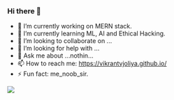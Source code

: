 ### Hi there 👋

- 🔭 I’m currently working on MERN stack.
- 🌱 I’m currently learning ML, AI and Ethical Hacking. 
- 👯 I’m looking to collaborate on ...
- 🤔 I’m looking for help with ...
- 💬 Ask me about ...nothin...
- 📫 How to reach me: https://vikrantvjoliya.github.io/
- ⚡ Fun fact: me_noob_sir.

<img src="https://media.giphy.com/media/ejDAt8m2k9mN6LRsQ2/giphy.gif">
